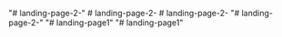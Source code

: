 "# landing-page-2-" 
#   l a n d i n g - p a g e - 2 -  
 #   l a n d i n g - p a g e - 2 -  
 "# landing-page-2-" 
"# landing-page1" 
"# landing-page1" 
